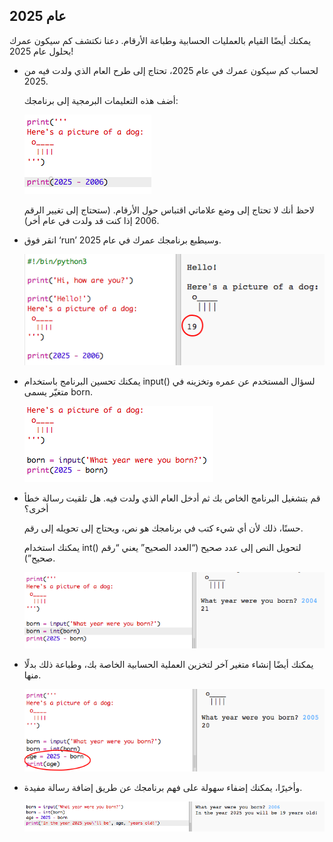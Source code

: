 ## عام 2025

يمكنك أيضًا القيام بالعمليات الحسابية وطباعة الأرقام. دعنا نكتشف كم سيكون عمرك بحلول عام 2025!

+ لحساب كم سيكون عمرك في عام 2025، تحتاج إلى طرح العام الذي ولدت فيه من 2025.
    
    أضف هذه التعليمات البرمجية إلى برنامجك:
    
    ![screenshot](images/me-calc.png)
    
    لاحظ أنك لا تحتاج إلى وضع علاماتي اقتباس حول الأرقام. (ستحتاج إلى تغيير الرقم 2006 إذا كنت قد ولدت في عام أخر).

+ انقر فوق ‘run’ وسيطبع برنامجك عمرك في عام 2025.
    
    ![screenshot](images/me-calc-run.png)

+ يمكنك تحسين البرنامج باستخدام input() لسؤال المستخدم عن عمره وتخزينه في متغيّر يسمى born.
    
    ![screenshot](images/me-input.png)

+ قم بتشغيل البرنامج الخاص بك ثم أدخل العام الذي ولدت فيه. هل تلقيت رسالة خطأ أخرى؟
    
    حسنًا، ذلك لأن أي شيء كتب في برنامجك هو نص، ويحتاج إلى تحويله إلى رقم.
    
    يمكنك استخدام int() لتحويل النص إلى عدد صحيح (“العدد الصحيح” يعني “رقم صحيح”).
    
    ![screenshot](images/me-input-test.png)

+ يمكنك أيضًا إنشاء متغير آخر لتخزين العملية الحسابية الخاصة بك، وطباعة ذلك بدلًا منها.
    
    ![screenshot](images/me-result-variable.png)

+ وأخيرًا، يمكنك إضفاء سهولة على فهم برنامجك عن طريق إضافة رسالة مفيدة.
    
    ![screenshot](images/me-message.png)